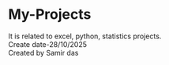 # My-Projects
It is related to excel, python, statistics projects.
<br>
Create date-28/10/2025
<br>
Created by Samir das
